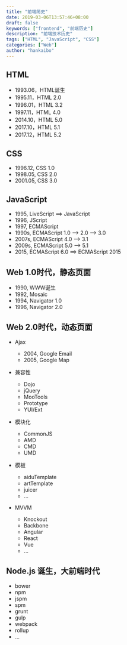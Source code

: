 ```yaml
---
title: "前端简史"
date: 2019-03-06T13:57:46+08:00
draft: false
keywords: ["frontend", "前端历史"]
description: "前端技术历史"
tags: ["HTML", "JavaScript", "CSS"]
categories: ["Web"]
author: "hankaibo"
---
```


## HTML
- 1993.06，HTML诞生
- 1995.11，HTML 2.0
- 1996.01，HTML 3.2
- 1997.11，HTML 4.0
- 2014.10，HTML 5.0
- 2017.10，HTML 5.1
- 2017.12，HTML 5.2
 
## CSS
- 1996.12, CSS 1.0
- 1998.05, CSS 2.0
- 2001.05, CSS 3.0

## JavaScript
 - 1995, LiveScript ==> JavaScript
- 1996, JScript
- 1997, ECMAScript
- 1990s, ECMAScript 1.0 --> 2.0 --> 3.0
- 2007s, ECMAScript 4.0 --> 3.1
- 2009s, ECMAScript 5.0 --> 5.1
- 2015, ECMAScript 6.0 ==> ECMAScript 2015
 
## Web 1.0时代，静态页面
- 1990, WWW诞生
- 1992, Mosaic
- 1994, Navigator 1.0
- 1996, Navigator 2.0
 
## Web 2.0时代，动态页面
- Ajax
    - 2004, Google Email
    - 2005, Google Map
    
- 兼容性
    - Dojo
    - jQuery
    - MooTools
    - Prototype
    - YUI/Ext
    
- 模块化
   - CommonJS
   - AMD
   - CMD
   - UMD
    
- 模板
    - aiduTemplate
    - artTemplate
    - juicer
    - ...
    
- MVVM
    - Knockout
    - Backbone
    - Angular
    - React
    - Vue
    - ...
    
## Node.js 诞生，大前端时代
- bower
- npm
- jspm
- spm
- grunt
- gulp
- webpack
- rollup
- ...
 
 
